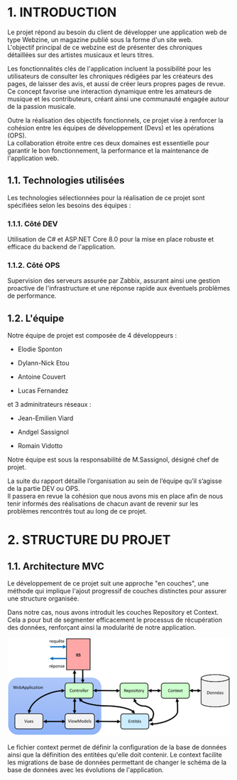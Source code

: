 # **1. INTRODUCTION** ##
 
Le projet répond au besoin du client de développer une application web de type Webzine, un magazine publié sous la forme d'un site web. </br>
L'objectif principal de ce webzine est de présenter des chroniques détaillées sur des artistes musicaux et leurs titres.

Les fonctionnalités clés de l'application incluent la possibilité pour les utilisateurs de consulter les chroniques rédigées par les créateurs des pages, de laisser des avis, et aussi de créer leurs propres pages de revue. </br>
Ce concept favorise une interaction dynamique entre les amateurs de musique et les contributeurs, créant ainsi une communauté engagée autour de la passion musicale.

Outre la réalisation des objectifs fonctionnels, ce projet vise à renforcer la cohésion entre les équipes de développement (Devs) et les opérations (OPS). </br> 
La collaboration étroite entre ces deux domaines est essentielle pour garantir le bon fonctionnement, la performance et la maintenance de l'application web.

## 1.1. Technologies utilisées

Les technologies sélectionnées pour la réalisation de ce projet sont spécifiées selon les besoins des équipes :

### 1.1.1. Côté DEV

Utilisation de C# et ASP.NET Core 8.0 pour la mise en place robuste et efficace du backend de l'application.

### 1.1.2. Côté OPS

Supervision des serveurs assurée par Zabbix, assurant ainsi une gestion proactive de l'infrastructure et une réponse rapide aux éventuels problèmes de performance.

## 1.2. L'équipe

Notre équipe de projet est composée de 4 développeurs :

- Elodie Sponton

- Dylann-Nick Etou

- Antoine Couvert

- Lucas Fernandez

et 3 adminitrateurs réseaux :

- Jean-Emilien Viard

- Andgel Sassignol

- Romain Vidotto

Notre équipe est sous la responsabilité de M.Sassignol, désigné chef de projet.

La suite du rapport détaille l’organisation au sein de l’équipe qu’il s’agisse de la partie DEV ou OPS. </br>
Il passera en revue la cohésion que nous avons mis en place afin de nous tenir informés des réalisations de chacun avant de revenir sur les problèmes rencontrés tout au long de ce projet.

# **2. STRUCTURE DU PROJET** ##


## 1.1. Architecture MVC

Le développement de ce projet suit une approche "en couches", une méthode qui implique l'ajout progressif de couches distinctes pour assurer une structure organisée.

Dans notre cas, nous avons introduit les couches Repository et Context. Cela a pour but de segmenter efficacement le processus de récupération des données, renforçant ainsi la modularité de notre application.

![Schema](images/Structure_du_Projet.png)

Le fichier context permet de définir la configuration de la base de données ainsi que la définition des entitées qu'elle doit contenir.
Le context facilite les migrations de base de données permettant de changer le schéma de la base de données avec les évolutions de l'application.